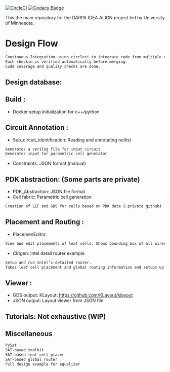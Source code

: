[![CircleCI](https://circleci.com/gh/ALIGN-analoglayout/ALIGN-public.svg?style=svg)](https://circleci.com/gh/ALIGN-analoglayout/ALIGN-public)
[![Codacy Badge](https://api.codacy.com/project/badge/Grade/2aeb84c0f14949909bcd342b19721d01)](https://app.codacy.com/app/ALIGN-analoglayout/ALIGN-public?utm_source=github.com&utm_medium=referral&utm_content=ALIGN-analoglayout/ALIGN-public&utm_campaign=Badge_Grade_Settings)

 This the main repository for the DARPA IDEA ALIGN project led by University of Minnesota.
 

# Design Flow 
```bash
Continuous Integration using circleci to integrate code from multiple developers. 
Each checkin is verified automatically before merging.
Code coverage and quality checks are done.

```
## Design database:
## Build : 

* Docker setup initialization for c++/python


## Circuit Annotation :

* Sub_circuit_identification: Reading and annotating netlist
```bash
Generates a verilog file for input circuit
Generates input for parametric cell generator
```
* Constraints: JSON format (manual)

## PDK abstraction: (Some parts are private)

* PDK_Abstraction: JSON file format
* Cell fabric: Parametric cell generation
```bash
Creation of LEF and GDS for cells based on PDK data ( private github)
```
## Placement and Routing :  
* PlacemenEditor: 
```bash
View and edit placements of leaf cells. Shows bounding box of all wires while moving around a particular leaf.
```
* Cktgen: Intel detail router example
```bash
Setup and run Intel’s detailed router. 
Takes leaf cell placement and global routing information and setups up the detailed routing task.
```
## Viewer :
* GDS output: KLayout: https://github.com/KLayout/klayout
* JSON output: Layout viewer from JSON file

## Tutorials: Not exhaustive (WIP)

## Miscellaneous 
```bash
PySat : 
SAT-based toolkit
SAT-based leaf cell placer
SAT-based global router 
Full design example for equalizer
```

